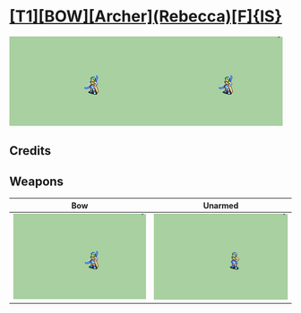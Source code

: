 # [\[T1\]\[BOW\]\[Archer\]\(Rebecca\)\[F\]{IS}](../%5BT1%5D%5BBOW%5D%5BArcher%5D(Rebecca)%5BF%5D%7BIS%7D)

<img src="./5.%20Bow/Bow_000.png" alt="[T1][BOW][Archer](Rebecca)[F]{IS} standing" />

## Credits



## Weapons


|Bow |Unarmed |
|  :---: | :---: |
| <img alt="Bow animation" src="./5.%20Bow/Bow.gif" /> | <img alt="Unarmed animation" src="./8.%20Unarmed/Unarmed.gif" /> |
